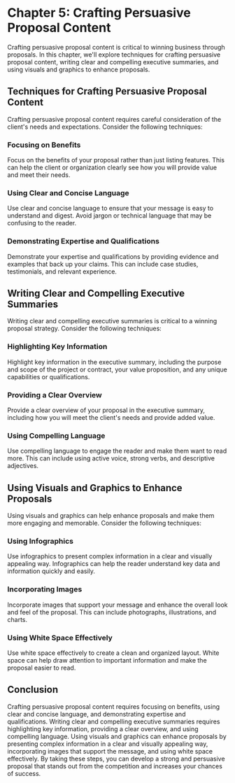 Chapter 5: Crafting Persuasive Proposal Content
===============================================

Crafting persuasive proposal content is critical to winning business through proposals. In this chapter, we'll explore techniques for crafting persuasive proposal content, writing clear and compelling executive summaries, and using visuals and graphics to enhance proposals.

Techniques for Crafting Persuasive Proposal Content
---------------------------------------------------

Crafting persuasive proposal content requires careful consideration of the client's needs and expectations. Consider the following techniques:

### Focusing on Benefits

Focus on the benefits of your proposal rather than just listing features. This can help the client or organization clearly see how you will provide value and meet their needs.

### Using Clear and Concise Language

Use clear and concise language to ensure that your message is easy to understand and digest. Avoid jargon or technical language that may be confusing to the reader.

### Demonstrating Expertise and Qualifications

Demonstrate your expertise and qualifications by providing evidence and examples that back up your claims. This can include case studies, testimonials, and relevant experience.

Writing Clear and Compelling Executive Summaries
------------------------------------------------

Writing clear and compelling executive summaries is critical to a winning proposal strategy. Consider the following techniques:

### Highlighting Key Information

Highlight key information in the executive summary, including the purpose and scope of the project or contract, your value proposition, and any unique capabilities or qualifications.

### Providing a Clear Overview

Provide a clear overview of your proposal in the executive summary, including how you will meet the client's needs and provide added value.

### Using Compelling Language

Use compelling language to engage the reader and make them want to read more. This can include using active voice, strong verbs, and descriptive adjectives.

Using Visuals and Graphics to Enhance Proposals
-----------------------------------------------

Using visuals and graphics can help enhance proposals and make them more engaging and memorable. Consider the following techniques:

### Using Infographics

Use infographics to present complex information in a clear and visually appealing way. Infographics can help the reader understand key data and information quickly and easily.

### Incorporating Images

Incorporate images that support your message and enhance the overall look and feel of the proposal. This can include photographs, illustrations, and charts.

### Using White Space Effectively

Use white space effectively to create a clean and organized layout. White space can help draw attention to important information and make the proposal easier to read.

Conclusion
----------

Crafting persuasive proposal content requires focusing on benefits, using clear and concise language, and demonstrating expertise and qualifications. Writing clear and compelling executive summaries requires highlighting key information, providing a clear overview, and using compelling language. Using visuals and graphics can enhance proposals by presenting complex information in a clear and visually appealing way, incorporating images that support the message, and using white space effectively. By taking these steps, you can develop a strong and persuasive proposal that stands out from the competition and increases your chances of success.
